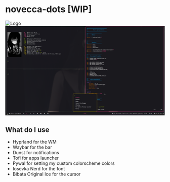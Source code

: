 # novecca-dots [WIP]
![Logo](screenshot1.png)
![Logo](screenshot2.png)

## What do I use
- Hyprland for the WM
- Waybar for the bar
- Dunst for notifications
- Tofi for apps launcher
- Pywal for setting my custom colorscheme colors
- Iosevka Nerd for the font
- Bibata Original Ice for the cursor

